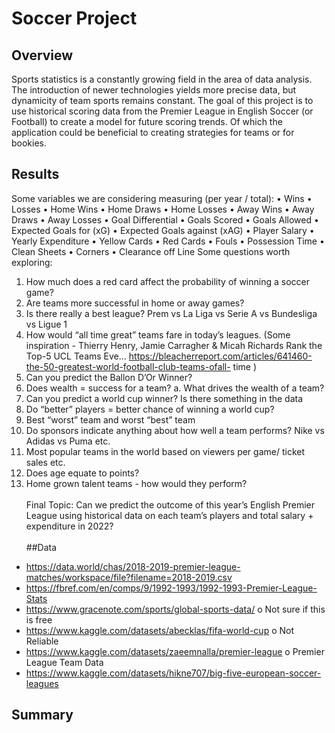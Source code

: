 # Soccer Project
## Overview
Sports statistics is a constantly growing field in the area of data analysis. The introduction of newer technologies yields more precise data, but dynamicity of team sports remains constant. The goal of this project is to use historical scoring data from the Premier League in English Soccer (or Football) to create a model for future scoring trends. Of which the application could be beneficial to creating strategies for teams or for bookies. 
## Results
Some variables we are considering measuring (per year / total):
•	Wins
•	Losses
•	Home Wins
•	Home Draws
•	Home Losses
•	Away Wins
•	Away Draws
•	Away Losses
•	Goal Differential
•	Goals Scored
•	Goals Allowed
•	Expected Goals for (xG)
•	Expected Goals against (xAG)
•	Player Salary
•	Yearly Expenditure
•	Yellow Cards
•	Red Cards
•	Fouls
•	Possession Time
•	Clean Sheets
•	Corners
•	Clearance off Line
Some questions worth exploring:
1. How much does a red card affect the probability of winning a soccer game?
2. Are teams more successful in home or away games?
3. Is there really a best league? Prem vs La Liga vs Serie A vs Bundesliga vs Ligue 1
4. How would “all time great” teams fare in today’s leagues. (Some inspiration -
Thierry Henry, Jamie Carragher & Micah Richards Rank the Top-5 UCL Teams Eve…
https://bleacherreport.com/articles/641460-the-50-greatest-world-football-club-teams-ofall-
time )
5. Can you predict the Ballon D’Or Winner?
6. Does wealth = success for a team?
a. What drives the wealth of a team?
7. Can you predict a world cup winner? Is there something in the data
8. Do “better” players = better chance of winning a world cup?
9. Best “worst” team and worst “best” team
10. Do sponsors indicate anything about how well a team performs? Nike vs Adidas vs
Puma etc.
11. Most popular teams in the world based on viewers per game/ ticket sales etc.
12. Does age equate to points?
13. Home grown talent teams - how would they perform?
<br/><br/>
Final Topic: Can we predict the outcome of this year’s English Premier League using historical
data on each team’s players and total salary + expenditure in 2022?
<br/><br/>
##Data
-	https://data.world/chas/2018-2019-premier-league-matches/workspace/file?filename=2018-2019.csv
-	https://fbref.com/en/comps/9/1992-1993/1992-1993-Premier-League-Stats
-	https://www.gracenote.com/sports/global-sports-data/
o	Not sure if this is free
-	https://www.kaggle.com/datasets/abecklas/fifa-world-cup
o	Not Reliable
-	https://www.kaggle.com/datasets/zaeemnalla/premier-league
o	Premier League Team Data
-	https://www.kaggle.com/datasets/hikne707/big-five-european-soccer-leagues

## Summary
